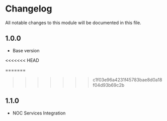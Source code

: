 # Changelog
All notable changes to this module will be documented in this file.

## 1.0.0

- Base version

<<<<<<< HEAD

=======
>>>>>>> c1f03e96a4231f45783bae8d0a18f04d93b69c2b
## 1.1.0

- NOC Services Integration
